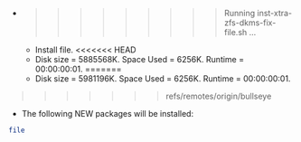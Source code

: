 * >>>>>>>>> Running inst-xtra-zfs-dkms-fix-file.sh ...
  * Install file.
<<<<<<< HEAD
  * Disk size = 5885568K. Space Used = 6256K. Runtime = 00:00:00:01.
=======
  * Disk size = 5981196K. Space Used = 6256K. Runtime = 00:00:00:01.
>>>>>>> refs/remotes/origin/bullseye
  * The following NEW packages will be installed:
  ```bash
file
  ```
